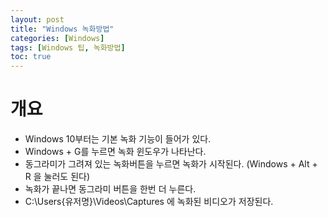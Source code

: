 ```yaml
---
layout: post
title: "Windows 녹화방법"
categories: [Windows]
tags: [Windows 팁, 녹화방법]
toc: true
---
```


# 개요
- Windows 10부터는 기본 녹화 기능이 들어가 있다. 
- Windows + G를 누르면 녹화 윈도우가 나타난다. 
- 동그라미가 그려져 있는 녹화버튼을 누르면 녹화가 시작된다. (Windows + Alt + R 을 눌러도 된다)
- 녹화가 끝나면 동그라미 버튼을 한번 더 누른다. 
- C:\Users\{유저명}\Videos\Captures 에 녹화된 비디오가 저장된다. 
